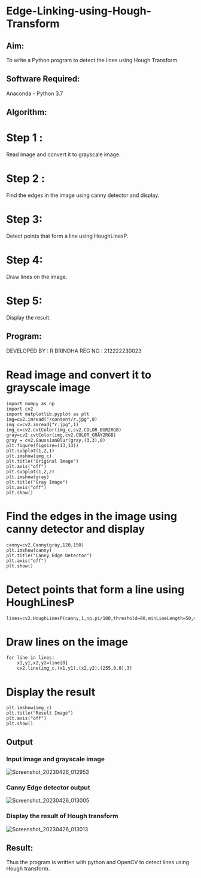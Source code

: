 # Edge-Linking-using-Hough-Transform
## Aim:
To write a Python program to detect the lines using Hough Transform.

## Software Required:
Anaconda - Python 3.7

## Algorithm:
# Step 1 :
Read image and convert it to grayscale image.

# Step 2 :
Find the edges in the image using canny detector and display.

# Step 3:
Detect points that form a line using HoughLinesP.

# Step 4:
Draw lines on the image.

# Step 5:
Display the result.


## Program:
DEVELOPED BY : R BRINDHA
REG NO : 212222230023

# Read image and convert it to grayscale image
```
import numpy as np
import cv2
import matplotlib.pyplot as plt
img=cv2.imread("/content/r.jpg",0)
img_c=cv2.imread("r.jpg",1)
img_c=cv2.cvtColor(img_c,cv2.COLOR_BGR2RGB)
gray=cv2.cvtColor(img,cv2.COLOR_GRAY2RGB)
gray = cv2.GaussianBlur(gray,(3,3),0)
plt.figure(figsize=(13,13))
plt.subplot(1,2,1)
plt.imshow(img_c)
plt.title("Original Image")
plt.axis("off")
plt.subplot(1,2,2)
plt.imshow(gray)
plt.title("Gray Image")
plt.axis("off")
plt.show()
```


# Find the edges in the image using canny detector and display
```
canny=cv2.Canny(gray,120,150)
plt.imshow(canny)
plt.title("Canny Edge Detector")
plt.axis("off")
plt.show()
```


# Detect points that form a line using HoughLinesP
```
lines=cv2.HoughLinesP(canny,1,np.pi/180,threshold=80,minLineLength=50,maxLineGap=200)
```


# Draw lines on the image
```
for line in lines:
    x1,y1,x2,y2=line[0]
    cv2.line(img_c,(x1,y1),(x2,y2),(255,0,0),3)
```


# Display the result
```
plt.imshow(img_c)
plt.title("Result Image")
plt.axis("off")
plt.show()

```
## Output

### Input image and grayscale image
![Screenshot_20230426_012953](https://user-images.githubusercontent.com/118889143/234511591-3f8caff9-a165-47e2-bcee-44131aa58eb5.png)

### Canny Edge detector output
![Screenshot_20230426_013005](https://user-images.githubusercontent.com/118889143/234511664-0fe75883-487b-4372-8507-730fe21a37b8.png)

### Display the result of Hough transform
![Screenshot_20230426_013013](https://user-images.githubusercontent.com/118889143/234511736-17cb5422-0801-4bea-aa55-8324aff3ef59.png)

## Result:
Thus the program is written with python and OpenCV to detect lines using Hough transform. 

